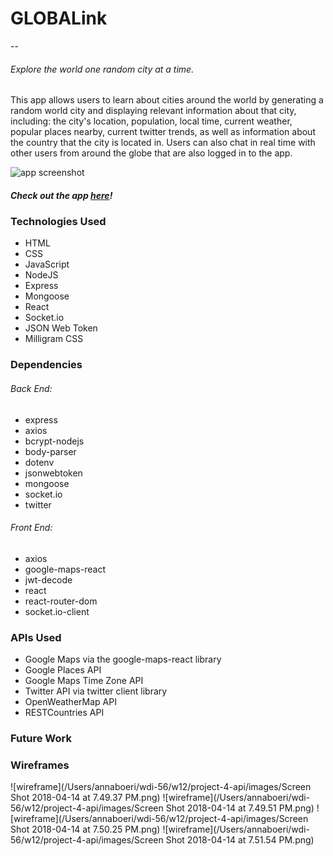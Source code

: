 # GLOBALink
--
###### Explore the world one random city at a time. 

<p>This app allows users to learn about cities around the world by generating a random world city and displaying relevant information about that city, including: the city's location, population, local time, current weather, popular places nearby, current twitter trends, as well as information about the country that the city is located in. Users can also chat in real time with other users from around the globe that are also logged in to the app.</p>

![app screenshot]()

##### Check out the app [here](https://project-4-globalink.herokuapp.com/)!

### Technologies Used
- HTML
- CSS
- JavaScript
- NodeJS
- Express
- Mongoose
- React
- Socket.io
- JSON Web Token
- Milligram CSS

### Dependencies
###### Back End: 
- express
- axios
- bcrypt-nodejs
- body-parser
- dotenv
- jsonwebtoken
- mongoose
- socket.io
- twitter

###### Front End: 
- axios
- google-maps-react
- jwt-decode
- react
- react-router-dom
- socket.io-client

### APIs Used
- Google Maps via the google-maps-react library
- Google Places API
- Google Maps Time Zone API
- Twitter API via twitter client library
- OpenWeatherMap API
- RESTCountries API

### Future Work

### Wireframes
![wireframe](/Users/annaboeri/wdi-56/w12/project-4-api/images/Screen Shot 2018-04-14 at 7.49.37 PM.png)
![wireframe](/Users/annaboeri/wdi-56/w12/project-4-api/images/Screen Shot 2018-04-14 at 7.49.51 PM.png)
![wireframe](/Users/annaboeri/wdi-56/w12/project-4-api/images/Screen Shot 2018-04-14 at 7.50.25 PM.png)
![wireframe](/Users/annaboeri/wdi-56/w12/project-4-api/images/Screen Shot 2018-04-14 at 7.51.54 PM.png)